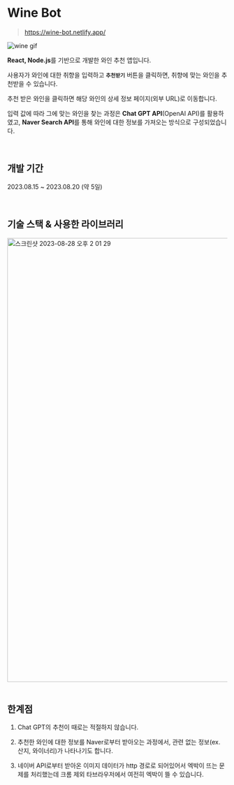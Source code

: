 # Wine Bot

> https://wine-bot.netlify.app/

![wine gif](https://github.com/JIMIN1020/wine-bot/assets/121474189/38b4e7cd-f4b3-4d5a-80ac-28d75d41e924)

**React, Node.js**를 기반으로 개발한 와인 추천 앱입니다.

사용자가 와인에 대한 취향을 입력하고 **`추천받기`** 버튼을 클릭하면, 취향에 맞는 와인을 추천받을 수 있습니다.

추천 받은 와인을 클릭하면 해당 와인의 상세 정보 페이지(외부 URL)로 이동합니다.

입력 값에 따라 그에 맞는 와인을 찾는 과정은 **Chat GPT API**(OpenAI API)를 활용하였고, **Naver Search API**를 통해 와인에 대한 정보를 가져오는 방식으로 구성되었습니다.

<br>

## 개발 기간

2023.08.15 ~ 2023.08.20 (약 5일)

<br>

## 기술 스택 & 사용한 라이브러리
<img width="1017" alt="스크린샷 2023-08-28 오후 2 01 29" src="https://github.com/JIMIN1020/wine-bot/assets/121474189/374f6f69-a19f-441c-b967-cd6ecdf38415">

<br>
<br>

## 한계점

1. Chat GPT의 추천이 때로는 적절하지 않습니다.

2. 추천한 와인에 대한 정보를 Naver로부터 받아오는 과정에서, 관련 없는 정보(ex. 산지, 와이너리)가 나타나기도 합니다.

3. 네이버 API로부터 받아온 이미지 데이터가 http 경로로 되어있어서 엑박이 뜨는 문제를 처리했는데 크롬 제외 타브라우저에서 여전히 엑박이 뜰 수 있습니다.

<br>

